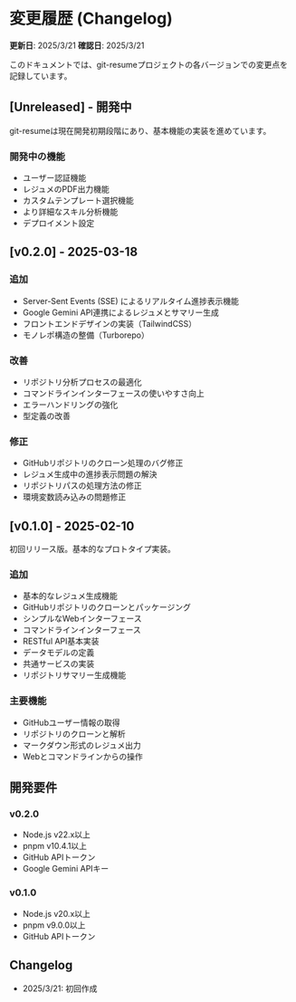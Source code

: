 # 変更履歴 (Changelog)

**更新日**: 2025/3/21
**確認日**: 2025/3/21

このドキュメントでは、git-resumeプロジェクトの各バージョンでの変更点を記録しています。

## [Unreleased] - 開発中

git-resumeは現在開発初期段階にあり、基本機能の実装を進めています。

### 開発中の機能
- ユーザー認証機能
- レジュメのPDF出力機能
- カスタムテンプレート選択機能
- より詳細なスキル分析機能
- デプロイメント設定

## [v0.2.0] - 2025-03-18

### 追加
- Server-Sent Events (SSE) によるリアルタイム進捗表示機能
- Google Gemini API連携によるレジュメとサマリー生成
- フロントエンドデザインの実装（TailwindCSS）
- モノレポ構造の整備（Turborepo）

### 改善
- リポジトリ分析プロセスの最適化
- コマンドラインインターフェースの使いやすさ向上
- エラーハンドリングの強化
- 型定義の改善

### 修正
- GitHubリポジトリのクローン処理のバグ修正
- レジュメ生成中の進捗表示問題の解決
- リポジトリパスの処理方法の修正
- 環境変数読み込みの問題修正

## [v0.1.0] - 2025-02-10

初回リリース版。基本的なプロトタイプ実装。

### 追加
- 基本的なレジュメ生成機能
- GitHubリポジトリのクローンとパッケージング
- シンプルなWebインターフェース
- コマンドラインインターフェース
- RESTful API基本実装
- データモデルの定義
- 共通サービスの実装
- リポジトリサマリー生成機能

### 主要機能
- GitHubユーザー情報の取得
- リポジトリのクローンと解析
- マークダウン形式のレジュメ出力
- Webとコマンドラインからの操作

## 開発要件

### v0.2.0
- Node.js v22.x以上
- pnpm v10.4.1以上
- GitHub APIトークン
- Google Gemini APIキー

### v0.1.0
- Node.js v20.x以上
- pnpm v9.0.0以上
- GitHub APIトークン

## Changelog

- 2025/3/21: 初回作成
